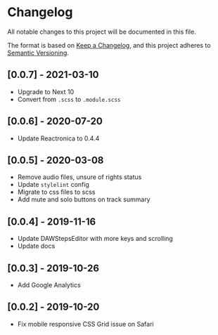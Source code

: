 # Changelog

All notable changes to this project will be documented in this file.

The format is based on [Keep a Changelog](https://keepachangelog.com/en/1.0.0/),
and this project adheres to [Semantic Versioning](https://semver.org/spec/v2.0.0.html).

## [0.0.7] - 2021-03-10

- Upgrade to Next 10
- Convert from `.scss` to `.module.scss`

## [0.0.6] - 2020-07-20

- Update Reactronica to 0.4.4

## [0.0.5] - 2020-03-08

- Remove audio files, unsure of rights status
- Update `stylelint` config
- Migrate to css files to scss
- Add mute and solo buttons on track summary

## [0.0.4] - 2019-11-16

- Update DAWStepsEditor with more keys and scrolling
- Update docs

## [0.0.3] - 2019-10-26

- Add Google Analytics

## [0.0.2] - 2019-10-20

- Fix mobile responsive CSS Grid issue on Safari
